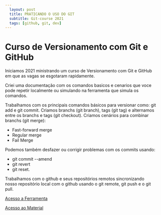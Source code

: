 ```yaml
---
  layout: post
  title: PRATICANDO O USO DO GIT
  subtitle: Git-course 2021
  tags: [github, git, dev]
---
```



#  Curso de Versionamento com Git e GitHub

Iniciamos 2021 ministrando um curso de Versionamento com Git e GitHub em que as vagas se esgotaram rapidamente.

Criei uma documentação com os comandos basicos e cenarios que voce 
pode repetir localmente ou simulando na ferramenta que simula os comandos.

Trabalhamos com os principais comandos básicos para versionar como: git add e git commit.
Criamos branchs (git branch), tags (git tag) e alternamos entre os branchs e tags (git checkout). 
Criamos cenários para combinar branchs (git merge):

- Fast-forward merge
- Regular merge
- Fail Merge 

Podemos também desfazer ou corrigir problemas com os commits usando:
- git commit --amend
- git revert 
- git reset.

Trabalhamos com o github e seus repositórios remotos sincronizando nosso repositório local com o github usando o git remote, git push e o git pull.

[Acesso a Ferramenta](https://mariojp.com.br/visualization.html)

[Acesso ao Material](https://mariojp.com.br/git-course/)
